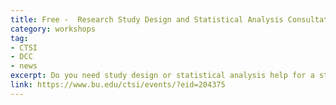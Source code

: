 ```yaml
---
title: Free -  Research Study Design and Statistical Analysis Consultation
category: workshops
tag: 
- CTSI
- DCC
- news
excerpt: Do you need study design or statistical analysis help for a study plan, grant proposal or manuscript submission? The CTSI offers free help with study design and statistical analysis.
link: https://www.bu.edu/ctsi/events/?eid=204375
---
```

	